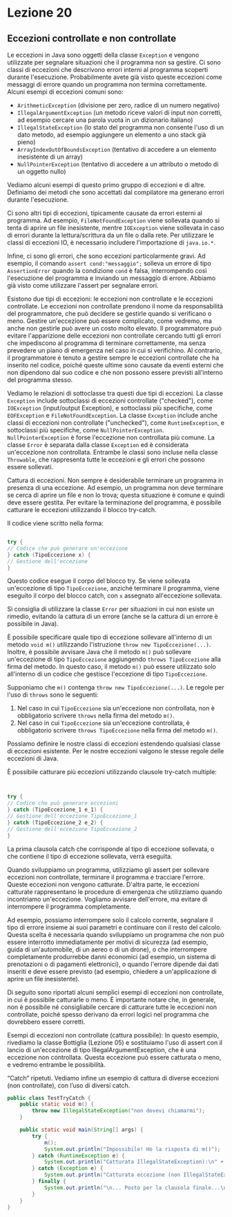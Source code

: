 # Lezione 20

## Eccezioni controllate e non controllate

Le eccezioni in Java sono oggetti della classe `Exception` e vengono utilizzate per segnalare situazioni che il programma non sa gestire. Ci sono classi di eccezioni che descrivono errori interni al programma scoperti durante l'esecuzione. Probabilmente avete già visto queste eccezioni come messaggi di errore quando un programma non termina correttamente. Alcuni esempi di eccezioni comuni sono:

- `ArithmeticException` (divisione per zero, radice di un numero negativo)
- `IllegalArgumentException` (un metodo riceve valori di input non corretti, ad esempio cercare una parola vuota in un dizionario italiano)
- `IllegalStateException` (lo stato del programma non consente l'uso di un dato metodo, ad esempio aggiungere un elemento a uno stack già pieno)
- `ArrayIndexOutOfBoundsException` (tentativo di accedere a un elemento inesistente di un array)
- `NullPointerException` (tentativo di accedere a un attributo o metodo di un oggetto nullo)

Vediamo alcuni esempi di questo primo gruppo di eccezioni e di altre. Definiamo dei metodi che sono accettati dal compilatore ma generano errori durante l'esecuzione.


Ci sono altri tipi di eccezioni, tipicamente causate da errori esterni al programma. Ad esempio, `FileNotFoundException` viene sollevata quando si tenta di aprire un file inesistente, mentre `IOException` viene sollevata in caso di errori durante la lettura/scrittura da un file o dalla rete. Per utilizzare le classi di eccezioni IO, è necessario includere l'importazione di `java.io.*`.

Infine, ci sono gli errori, che sono eccezioni particolarmente gravi. Ad esempio, il comando `assert cond:"messaggio";` solleva un errore di tipo `AssertionError` quando la condizione `cond` è falsa, interrompendo così l'esecuzione del programma e inviando un messaggio di errore. Abbiamo già visto come utilizzare l'assert per segnalare errori.

Esistono due tipi di eccezioni: le eccezioni non controllate e le eccezioni controllate. Le eccezioni non controllate prendono il nome da responsabilità del programmatore, che può decidere se gestirle quando si verificano o meno. Gestire un'eccezione può essere complicato, come vedremo, ma anche non gestirle può avere un costo molto elevato. Il programmatore può evitare l'apparizione delle eccezioni non controllate cercando tutti gli errori che impediscono al programma di terminare correttamente, ma senza prevedere un piano di emergenza nel caso in cui si verifichino. Al contrario, il programmatore è tenuto a gestire sempre le eccezioni controllate che ha inserito nel codice, poiché queste ultime sono causate da eventi esterni che non dipendono dal suo codice e che non possono essere previsti all'interno del programma stesso.

Vediamo le relazioni di sottoclasse tra questi due tipi di eccezioni. La classe `Exception` include sottoclassi di eccezioni controllate ("checked"), come `IOException` (input/output Exception), e sottoclassi più specifiche, come `EOFException` e `FileNotFoundException`. La classe `Exception` include anche classi di eccezioni non controllate ("unchecked"), come `RuntimeException`, e sottoclassi più specifiche, come `NullPointerException`. `NullPointerException` è forse l'eccezione non controllata più comune. La classe `Error` è separata dalla classe `Exception` ed è considerata un'eccezione non controllata. Entrambe le classi sono incluse nella classe `Throwable`, che rappresenta tutte le eccezioni e gli errori che possono essere sollevati.


Cattura di eccezioni. Non sempre è desiderabile terminare un programma in presenza di una eccezione. Ad esempio, un programma non deve terminare se cerca di aprire un file e non lo trova; questa situazione è comune e quindi deve essere gestita. Per evitare la terminazione del programma, è possibile catturare le eccezioni utilizzando il blocco try-catch.

Il codice viene scritto nella forma:

```java

try {
// Codice che può generare un'eccezione
} catch (TipoEccezione x) {
// Gestione dell'eccezione
}
```



Questo codice esegue il corpo del blocco try. Se viene sollevata un'eccezione di tipo `TipoEccezione`, anziché terminare il programma, viene eseguito il corpo del blocco catch, con `x` assegnato all'eccezione sollevata.

Si consiglia di utilizzare la classe `Error` per situazioni in cui non esiste un rimedio, evitando la cattura di un errore (anche se la cattura di un errore è possibile in Java).

È possibile specificare quale tipo di eccezione sollevare all'interno di un metodo `void m()` utilizzando l'istruzione `throw new TipoEccezione(...)`. Inoltre, è possibile avvisare Java che il metodo `m()` può sollevare un'eccezione di tipo `TipoEccezione` aggiungendo `throws TipoEccezione` alla firma del metodo. In questo caso, il metodo `m()` può essere utilizzato solo all'interno di un codice che gestisce l'eccezione di tipo `TipoEccezione`.

Supponiamo che `m()` contenga `throw new TipoEccezione(...)`. Le regole per l'uso di `throws` sono le seguenti:

1. Nel caso in cui `TipoEccezione` sia un'eccezione non controllata, non è obbligatorio scrivere `throws` nella firma del metodo `m()`.
2. Nel caso in cui `TipoEccezione` sia un'eccezione controllata, è obbligatorio scrivere `throws TipoEccezione` nella firma del metodo `m()`.


Possiamo definire le nostre classi di eccezioni estendendo qualsiasi classe di eccezioni esistente. Per le nostre eccezioni valgono le stesse regole delle eccezioni di Java.

È possibile catturare più eccezioni utilizzando clausole try-catch multiple:

```java


try {
// Codice che può generare eccezioni
} catch (TipoEccezione_1 e_1) {
// Gestione dell'eccezione TipoEccezione_1
} catch (TipoEccezione_2 e_2) {
// Gestione dell'eccezione TipoEccezione_2
}
```



La prima clausola catch che corrisponde al tipo di eccezione sollevata, o che contiene il tipo di eccezione sollevata, verrà eseguita.

Quando sviluppiamo un programma, utilizziamo gli assert per sollevare eccezioni non controllate, terminare il programma e tracciare l'errore. Queste eccezioni non vengono catturate. D'altra parte, le eccezioni catturate rappresentano le procedure di emergenza che utilizziamo quando incontriamo un'eccezione. Vogliamo avvisare dell'errore, ma evitare di interrompere il programma completamente.

Ad esempio, possiamo interrompere solo il calcolo corrente, segnalare il tipo di errore insieme ai suoi parametri e continuare con il resto del calcolo. Questa scelta è necessaria quando sviluppiamo un programma che non può essere interrotto immediatamente per motivi di sicurezza (ad esempio, guida di un'automobile, di un aereo o di un drone), o che interrompere completamente produrrebbe danni economici (ad esempio, un sistema di prenotazioni o di pagamenti elettronici), o quando l'errore dipende dai dati inseriti e deve essere previsto (ad esempio, chiedere a un'applicazione di aprire un file inesistente).

Di seguito sono riportati alcuni semplici esempi di eccezioni non controllate, in cui è possibile catturarle o meno. È importante notare che, in generale, non è possibile né consigliabile cercare di catturare tutte le eccezioni non controllate, poiché spesso derivano da errori logici nel programma che dovrebbero essere corretti.

Esempi di eccezioni non controllate (cattura possibile):
In questo esempio, rivediamo la classe Bottiglia (Lezione 05) e sostituiamo l'uso di assert con il lancio di un'eccezione di tipo IllegalArgumentException, che è una eccezione non controllata. Questa eccezione può essere catturata o meno, e vedremo entrambe le possibilità.


“Catch” ripetuti. Vediamo infine un esempio di cattura di diverse eccezioni (non controllate), con l’uso di diversi catch.

```java
public class TestTryCatch {
    public static void m() {
        throw new IllegalStateException("non dovevi chiamarmi");
    }

    public static void main(String[] args) {
        try {
            m();
            System.out.println("Impossibile! Ho la risposta di m()");
        } catch (RuntimeException e) {
            System.out.println("Catturata IllegalStateException):\n" + e);
        } catch (Exception e) {
            System.out.println("Catturata eccezione (non IllegalStateException):\n" + e);
        } finally {
            System.out.println("\n... Posto per la clausola finale...\n");
        }
    }
}

```
